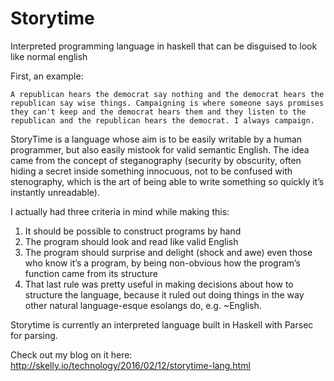 # Storytime
Interpreted programming language in haskell that can be disguised to look like normal english 

First, an example:

    A republican hears the democrat say nothing and the democrat hears the republican say wise things. Campaigning is where someone says promises they can't keep and the democrat hears them and they listen to the republican and the republican hears the democrat. I always campaign.

StoryTime is a language whose aim is to be easily writable by a human programmer, but also easily mistook for valid semantic English. The idea came from the concept of steganography (security by obscurity, often hiding a secret inside something innocuous, not to be confused with stenography, which is the art of being able to write something so quickly it’s instantly unreadable).

I actually had three criteria in mind while making this:

1. It should be possible to construct programs by hand
2. The program should look and read like valid English
3. The program should surprise and delight (shock and awe) even those who know it’s a program, by being non-obvious how the program’s function came from its structure
4. That last rule was pretty useful in making decisions about how to structure the language, because it ruled out doing things in the way other natural language-esque esolangs do, e.g. ~English.

Storytime is currently an interpreted language built in Haskell with Parsec for parsing. 

Check out my blog on it here: http://skelly.io/technology/2016/02/12/storytime-lang.html

